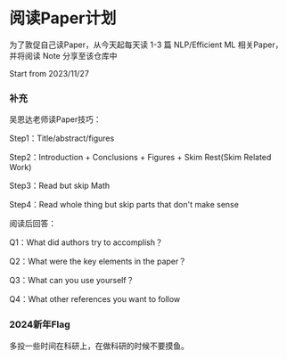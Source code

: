 # 阅读Paper计划

为了敦促自己读Paper，从今天起每天读 1-3 篇 NLP/Efficient ML 相关Paper，并将阅读 Note 分享至该仓库中

Start from 2023/11/27



### 补充

吴恩达老师读Paper技巧：

Step1：Title/abstract/figures

Step2：Introduction + Conclusions + Figures + Skim Rest(Skim Related Work)

Step3：Read but skip Math

Step4：Read whole thing but skip parts that don't make sense

阅读后回答：

Q1：What did authors try to accomplish？

Q2：What were the key elements in the paper？

Q3：What can you use yourself？

Q4：What other references you want to follow



### 2024新年Flag

多投一些时间在科研上，在做科研的时候不要摸鱼。
